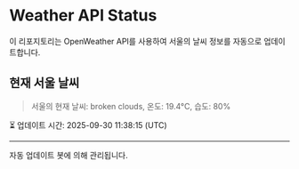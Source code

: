 
# Weather API Status

이 리포지토리는 OpenWeather API를 사용하여 서울의 날씨 정보를 자동으로 업데이트합니다.

## 현재 서울 날씨
> 서울의 현재 날씨: broken clouds, 온도: 19.4°C, 습도: 80%

⏳ 업데이트 시간: 2025-09-30 11:38:15 (UTC)

---
자동 업데이트 봇에 의해 관리됩니다.
